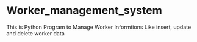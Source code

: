 # Worker_management_system
This is Python Program to Manage Worker Informtions
Like insert, update and delete worker data 
